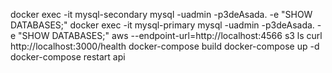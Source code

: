 docker exec -it mysql-secondary mysql -uadmin -p3deAsada. -e "SHOW DATABASES;"
docker exec -it mysql-primary mysql -uadmin -p3deAsada. -e "SHOW DATABASES;"
aws --endpoint-url=http://localhost:4566 s3 ls
curl http://localhost:3000/health
docker-compose build
docker-compose up -d
docker-compose restart api
